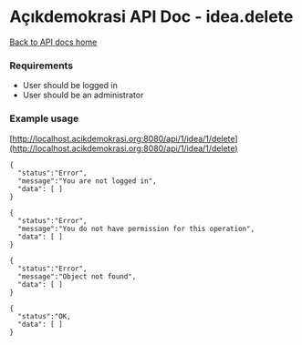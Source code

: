 # Açıkdemokrasi API Doc - idea.delete

[Back to API docs home](Home)

### Requirements
- User should be logged in
- User should be an administrator

### Example usage

[http://localhost.acikdemokrasi.org:8080/api/1/idea/1/delete](http://localhost.acikdemokrasi.org:8080/api/1/idea/1/delete)

```
{
  "status":"Error",
  "message":"You are not logged in",
  "data": [ ]
}
```
```
{
  "status":"Error",
  "message":"You do not have permission for this operation",
  "data": [ ]
}
```

```
{
  "status":"Error",
  "message":"Object not found",
  "data": [ ]
}
```
```
{
  "status":"OK,
  "data": [ ]
}
```